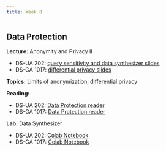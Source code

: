 ```yaml
---
title: Week 8
---
```


## Data Protection

**Lecture:** Anonymity and Privacy II

* DS-UA 202: [query sensitivity and data synthesizer slides](../../../assets/8_privacy_202.pdf)
* DS-GA 1017: [differential privacy slides](../../../assets/7_8_Privacy_1017.pdf)

**Topics:** Limits of anonymization, differential privacy

**Reading:**

* DS-UA 202: [Data Protection reader](../../../assets/protection_reader__ua202.pdf)
* DS-GA 1017: [Data Protection reader](../../../assets/protection_reader.pdf)

**Lab:** Data Synthesizer

* DS-UA 202: [Colab Notebook](https://colab.research.google.com/drive/1y_gw86pcMQDQUSXr4KVuTmrSN3hb5VX9?usp=sharing)
* DS-GA 1017: [Colab Notebook](https://colab.research.google.com/drive/1B0L4-VJbTZanptPMml4i-H442EfG5noZ?usp=sharing)
